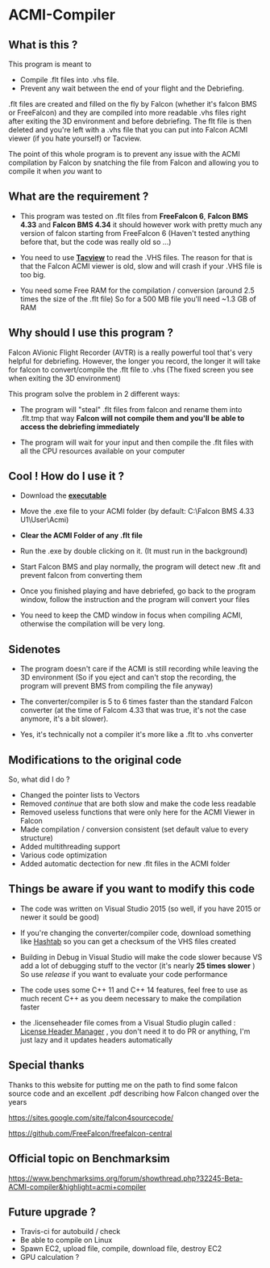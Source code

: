 # ACMI-Compiler

## What is this ?


This program is meant to 
- Compile .flt files into .vhs file.
- Prevent any wait between the end of your flight and the Debriefing.

.flt files are created and filled on the fly by Falcon (whether it's falcon BMS or FreeFalcon) and they are compiled into more readable .vhs files right after exiting the 3D environment and before debriefing. 
The flt file is then deleted and you're left with a .vhs file that you can put into Falcon ACMI viewer (if you hate yourself) or Tacview.

The point of this whole program is to prevent any issue with the ACMI compilation by Falcon by snatching the file from Falcon and allowing you to compile it when *you* want to


## What are the requirement ?

- This program was tested on .flt files from **FreeFalcon 6**, **Falcon BMS 4.33** and **Falcon BMS 4.34** it should however work with pretty much any version of falcon starting from FreeFalcon 6 (Haven't tested anything before that, but the code was really old so ...)

- You need to use [**Tacview**](http://www.tacview.net/product/about/en/) to read the .VHS files. The reason for that is that the Falcon ACMI viewer is old, slow and will crash if your .VHS file is too big.

- You need some Free RAM for the compilation / conversion 
  (around 2.5 times the size of the .flt file) So for a 500 MB file you'll need ~1.3 GB of RAM

## Why should I use this program ?

Falcon AVionic Flight Recorder (AVTR) is a really powerful tool that's very helpful for debriefing. 
However, the longer you record, the longer it will take for falcon to convert/compile the .flt file to .vhs (The fixed screen you see when exiting the 3D environment)

This program solve the problem in 2 different ways:

- The program will "steal" .flt files from falcon and rename them into .flt.tmp that way **Falcon will not compile them and you'll be able to access the debriefing immediately**


- The program will wait for your input and then compile the .flt files with all the CPU resources available on your computer


## Cool ! How do I use it ?

- Download the [**executable**](https://github.com/loitho/acmi-compiler/releases/download/v0.2/acmi-compiler-v0.2.exe)

- Move the .exe file to your ACMI folder (by default:  C:\Falcon BMS 4.33 U1\User\Acmi)

- **Clear the ACMI Folder of any .flt file**
 
- Run the .exe by double clicking on it. (It must run in the background)

- Start Falcon BMS and play normally, the program will detect new .flt and prevent falcon from converting them

- Once you finished playing and have debriefed, go back to the program window, follow the instruction and the program will convert your files

- You need to keep the CMD window in focus when compiling ACMI, otherwise the compilation will be very long.

## Sidenotes

- The program doesn't care if the ACMI is still recording while leaving the 3D environment (So if you eject and can't stop the recording, the program will prevent BMS from compiling the file anyway)

- The converter/compiler is 5 to 6 times faster than the standard Falcon converter (at the time of Falcom 4.33 that was true, it's not the case anymore, it's a bit slower).

- Yes, it's technically not a compiler it's more like a .flt to .vhs converter 

## Modifications to the original code

So, what did I do ? 

- Changed the pointer lists to Vectors 
- Removed *continue*  that are both slow and make the code less readable
- Removed useless functions that were only here for the ACMI Viewer in Falcon
- Made compilation / conversion consistent (set default value to every structure)
- Added multithreading support 
- Various code optimization 
- Added automatic dectection for new .flt files in the ACMI folder

## Things be aware if you want to modify this code

- The code was written on Visual Studio 2015 (so well, if you have 2015 or newer it sould be good)

- If you're changing the converter/compiler code, download something like [Hashtab](http://implbits.com/products/hashtab/) so you can get a checksum of the VHS files created

- Building in Debug in Visual Studio will make the code slower because VS add a lot of debugging stuff to the vector (it's nearly **25 times slower** ) So use *release* if you want to evaluate your code performance

- The code uses some C++ 11 and C++ 14 features, feel free to use as much recent C++ as you deem necessary to make the compilation faster

- the .licenseheader file comes from a Visual Studio plugin called : [License Header Manager](https://marketplace.visualstudio.com/items?itemName=StefanWenig.LicenseHeaderManager#qna) , you don't need it to do PR or anything, I'm just lazy and it updates headers automatically

## Special thanks

Thanks to this website for putting me on the path to find some falcon source code and an excellent .pdf describing how Falcon changed over the years

https://sites.google.com/site/falcon4sourcecode/

https://github.com/FreeFalcon/freefalcon-central

## Official topic on Benchmarksim

https://www.benchmarksims.org/forum/showthread.php?32245-Beta-ACMI-compiler&highlight=acmi+compiler

## Future upgrade ?

- Travis-ci for autobuild / check 
- Be able to compile on Linux
- Spawn EC2, upload file, compile, download file, destroy EC2
- GPU calculation ?
